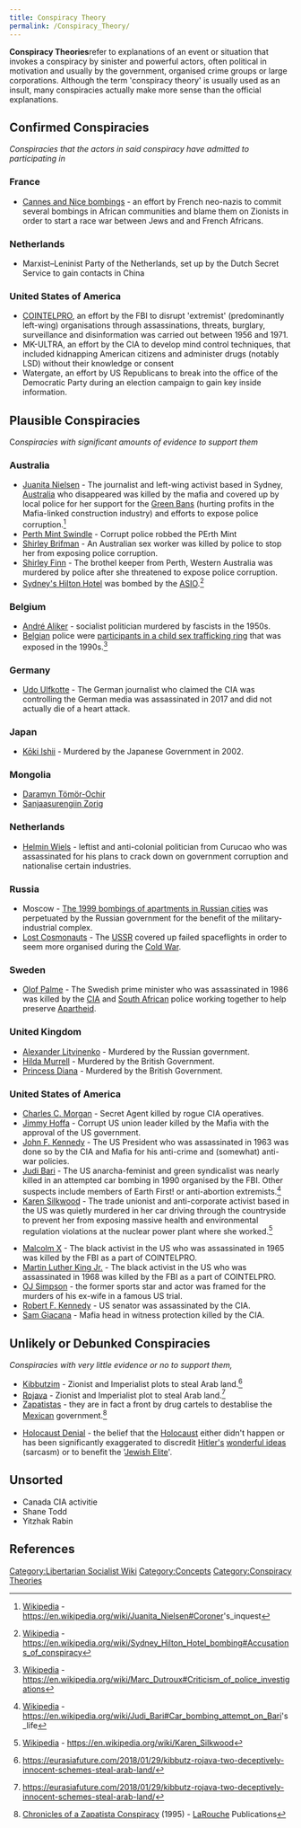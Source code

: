 ```yaml
---
title: Conspiracy Theory
permalink: /Conspiracy_Theory/
---
```


**Conspiracy Theories**refer to explanations of an event or situation
that invokes a conspiracy by sinister and powerful actors, often
political in motivation and usually by the government, organised crime
groups or large corporations. Although the term 'conspiracy theory' is
usually used as an insult, many conspiracies actually make more sense
than the official explanations.

## Confirmed Conspiracies

*Conspiracies that the actors in said conspiracy have admitted to
participating in*

### France

- [Cannes and Nice
  bombings](Cannes_and_Nice_Bombings_(1988) "wikilink") - an effort by
  French neo-nazis to commit several bombings in African communities and
  blame them on Zionists in order to start a race war between Jews and
  and French Africans.

### Netherlands

- Marxist–Leninist Party of the Netherlands, set up by the Dutch Secret
  Service to gain contacts in China

### United States of America

- [COINTELPRO](COINTELPRO "wikilink"), an effort by the FBI to disrupt
  'extremist' (predominantly left-wing) organisations through
  assassinations, threats, burglary, surveillance and disinformation was
  carried out between 1956 and 1971.
- MK-ULTRA, an effort by the CIA to develop mind control techniques,
  that included kidnapping American citizens and administer drugs
  (notably LSD) without their knowledge or consent
- Watergate, an effort by US Republicans to break into the office of the
  Democratic Party during an election campaign to gain key inside
  information.

## Plausible Conspiracies

C*onspiracies with significant amounts of evidence to support them*

### Australia

- [Juanita Nielsen](Juanita_Nielsen "wikilink") - The journalist and
  left-wing activist based in Sydney, [Australia](Australia "wikilink")
  who disappeared was killed by the mafia and covered up by local police
  for her support for the [Green Bans](Green_Bans "wikilink") (hurting
  profits in the Mafia-linked construction industry) and efforts to
  expose police corruption.[^1]
- [Perth Mint Swindle](Perth_Mint_Swindle "wikilink") - Corrupt police
  robbed the PErth Mint
- [Shirley Brifman](Shirley_Brifman "wikilink") - An Australian sex
  worker was killed by police to stop her from exposing police
  corruption.
- [Shirley Finn](Shirley_Finn "wikilink") - The brothel keeper from
  Perth, Western Australia was murdered by police after she threatened
  to expose police corruption.
- [Sydney's Hilton Hotel](Sydney_Hilton_Hotel_Bombing "wikilink") was
  bombed by the [ASIO](ASIO "wikilink").[^2]

### Belgium

- [André Aliker](André_Aliker "wikilink") - socialist politician
  murdered by fascists in the 1950s.
- [Belgian](Belgium "wikilink") police were [participants in a child sex
  trafficking ring](Marc_Dutroux "wikilink") that was exposed in the
  1990s.[^3]

### Germany

- [Udo Ulfkotte](Udo_Ulfkotte "wikilink") - The German journalist who
  claimed the CIA was controlling the German media was assassinated in
  2017 and did not actually die of a heart attack.

### Japan

- [Kōki Ishii](Kōki_Ishii "wikilink") - Murdered by the Japanese
  Government in 2002.

### Mongolia

- [Daramyn Tömör-Ochir](Daramyn_Tomor-Ochir "wikilink")
- [Sanjaasurengiin Zorig](Sanjaasurengiin_Zorig "wikilink")

### Netherlands

- [Helmin Wiels](Helmin_Wiels "wikilink") - leftist and anti-colonial
  politician from Curucao who was assassinated for his plans to crack
  down on government corruption and nationalise certain industries.

### Russia

- Moscow - [The 1999 bombings of apartments in Russian
  cities](Russian_Apartment_Bombings_(1999) "wikilink") was perpetuated
  by the Russian government for the benefit of the military-industrial
  complex.
- [Lost Cosmonauts](Lost_Cosmonauts_Theory "wikilink") - The
  [USSR](USSR "wikilink") covered up failed spaceflights in order to
  seem more organised during the [Cold War](Cold_War "wikilink").

### Sweden

- [Olof Palme](Olof_Palme "wikilink") - The Swedish prime minister who
  was assassinated in 1986 was killed by the [CIA](CIA "wikilink") and
  [South African](South_Africa "wikilink") police working together to
  help preserve [Apartheid](Apartheid_(South_Africa) "wikilink").

### United Kingdom

- [Alexander Litvinenko](Alexander_Litvinenko "wikilink") - Murdered by
  the Russian government.
- [Hilda Murrell](Hilda_Murrell "wikilink") - Murdered by the British
  Government.
- [Princess Diana](Princess_Diana "wikilink") - Murdered by the British
  Government.

### United States of America

- [Charles C. Morgan](Charles_C._Morgan "wikilink") - Secret Agent
  killed by rogue CIA operatives.
- [Jimmy Hoffa](Jimmy_Hoffa "wikilink") - Corrupt US union leader killed
  by the Mafia with the approval of the US government.
- [John F. Kennedy](John_F._Kennedy "wikilink") - The US President who
  was assassinated in 1963 was done so by the CIA and Mafia for his
  anti-crime and (somewhat) anti-war policies.
- [Judi Bari](Judi_Bari "wikilink") - The US anarcha-feminist and green
  syndicalist was nearly killed in an attempted car bombing in 1990
  organised by the FBI. Other suspects include members of Earth First!
  or anti-abortion extremists.[^4]
- [Karen Silkwood](Karen_Silkwood "wikilink") - The trade unionist and
  anti-corporate activist based in the US was quietly murdered in her
  car driving through the countryside to prevent her from exposing
  massive health and environmental regulation violations at the nuclear
  power plant where she worked.[^5]

<!-- -->

- [Malcolm X](Malcolm_X "wikilink") - The black activist in the US who
  was assassinated in 1965 was killed by the FBI as a part of
  COINTELPRO.
- [Martin Luther King Jr.](Martin_Luther_King_Jr. "wikilink") - The
  black activist in the US who was assassinated in 1968 was killed by
  the FBI as a part of COINTELPRO.
- [OJ Simpson](OJ_Simpson "wikilink") - the former sports star and actor
  was framed for the murders of his ex-wife in a famous US trial.
- [Robert F. Kennedy](Robert_F._Kennedy "wikilink") - US senator was
  assassinated by the CIA.
- [Sam Giacana](Sam_Giacana "wikilink") - Mafia head in witness
  protection killed by the CIA.

## Unlikely or Debunked Conspiracies

*Conspiracies with very little evidence or no to support them,*

- [Kibbutzim](Kibbutzim "wikilink") - Zionist and Imperialist plots to
  steal Arab land.[^6]
- [Rojava](Rojava "wikilink") - Zionist and Imperialist plot to steal
  Arab land.[^7]
- [Zapatistas](Zapatista_Army_of_National_Liberation "wikilink") - they
  are in fact a front by drug cartels to destablise the
  [Mexican](Mexico "wikilink") government.[^8]

<!-- -->

- [Holocaust Denial](Holocaust_Denial "wikilink") - the belief that the
  [Holocaust](Holocaust "wikilink") either didn't happen or has been
  significantly exaggerated to discredit
  [Hitler's](Adolf_Hitler "wikilink") [wonderful
  ideas](Nazism "wikilink") (sarcasm) or to benefit the '[Jewish
  Elite](Jewish_Elite_Conspiracy "wikilink")'.

## Unsorted

- Canada CIA activitie
- Shane Todd
- Yitzhak Rabin

## References

<references />

[Category:Libertarian Socialist
Wiki](Category:Libertarian_Socialist_Wiki "wikilink")
[Category:Concepts](Category:Concepts "wikilink") [Category:Conspiracy
Theories](Category:Conspiracy_Theories "wikilink")

[^1]: [Wikipedia](Wikipedia "wikilink") -
    <https://en.wikipedia.org/wiki/Juanita_Nielsen#Coroner>'s_inquest

[^2]: [Wikipedia](Wikipedia "wikilink") -
    <https://en.wikipedia.org/wiki/Sydney_Hilton_Hotel_bombing#Accusations_of_conspiracy>

[^3]: [Wikipedia](Wikipedia "wikilink") -
    <https://en.wikipedia.org/wiki/Marc_Dutroux#Criticism_of_police_investigations>

[^4]: [Wikipedia](Wikipedia "wikilink") -
    <https://en.wikipedia.org/wiki/Judi_Bari#Car_bombing_attempt_on_Bari>'s_life

[^5]: [Wikipedia](Wikipedia "wikilink") -
    <https://en.wikipedia.org/wiki/Karen_Silkwood>

[^6]: <https://eurasiafuture.com/2018/01/29/kibbutz-rojava-two-deceptively-innocent-schemes-steal-arab-land/>

[^7]: <https://eurasiafuture.com/2018/01/29/kibbutz-rojava-two-deceptively-innocent-schemes-steal-arab-land/>

[^8]: [Chronicles of a Zapatista
    Conspiracy](Chronicles_of_a_Zapatista_Conspiracy "wikilink")
    (1995) - [LaRouche](LaRouche_Movement "wikilink") Publications
